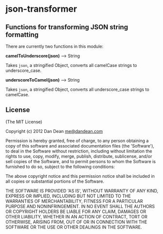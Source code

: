 json-transformer
================


Functions for transforming JSON string formatting
-------------------------------------------------

There are currently two functions in this module:

**camelToUnderscore(json)** ⟶ String

Takes `json`, a stringified Object, converts all camelCase strings to underscore_case.


**underscoreToCamel(json)** ⟶ String

Takes `json`, a stringified Object, converts all underscore_case strings to camelCase.


License
-------

(The MIT License)

Copyright (c) 2012 Dan Dean <me@dandean.com>

Permission is hereby granted, free of charge, to any person obtaining a copy of this software and associated documentation files (the 'Software'), to deal in the Software without restriction, including without limitation the rights to use, copy, modify, merge, publish, distribute, sublicense, and/or sell copies of the Software, and to permit persons to whom the Software is furnished to do so, subject to the following conditions:

The above copyright notice and this permission notice shall be included in all copies or substantial portions of the Software.

THE SOFTWARE IS PROVIDED 'AS IS', WITHOUT WARRANTY OF ANY KIND, EXPRESS OR IMPLIED, INCLUDING BUT NOT LIMITED TO THE WARRANTIES OF MERCHANTABILITY, FITNESS FOR A PARTICULAR PURPOSE AND NONINFRINGEMENT. IN NO EVENT SHALL THE AUTHORS OR COPYRIGHT HOLDERS BE LIABLE FOR ANY CLAIM, DAMAGES OR OTHER LIABILITY, WHETHER IN AN ACTION OF CONTRACT, TORT OR OTHERWISE, ARISING FROM, OUT OF OR IN CONNECTION WITH THE SOFTWARE OR THE USE OR OTHER DEALINGS IN THE SOFTWARE.
